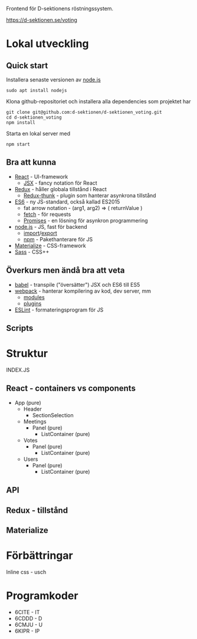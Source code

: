 Frontend för D-sektionens röstningssystem.

https://d-sektionen.se/voting

# Lokal utveckling

## Quick start
Installera senaste versionen av [node.js](https://nodejs.org/en/)

```
sudo apt install nodejs
```

Klona github-repositoriet och installera alla dependencies som projektet har
```
git clone git@github.com:d-sektionen/d-sektionen_voting.git
cd d-sektionen_voting
npm install
```
Starta en lokal server med
```
npm start
```

## Bra att kunna
- [React](https://reactjs.org/docs/hello-world.html) - UI-framework
  - [JSX](https://reactjs.org/docs/introducing-jsx.html) - fancy notation för React
- [Redux](https://redux.js.org/docs/introduction/Motivation.html) - håller globala tillstånd i React
  - [Redux-thunk](https://redux.js.org/docs/advanced/AsyncActions.html) - plugin som hanterar asynkrona tillstånd 
- [ES6](http://es6-features.org/#Constants) - ny JS-standard, också kallad ES2015
  - fat arrow notation - (arg1, arg2) => ( returnValue )
  - [fetch](https://developer.mozilla.org/en-US/docs/Web/API/Fetch_API/Using_Fetch) - för requests 
  - [Promises](https://developer.mozilla.org/en-US/docs/Web/JavaScript/Guide/Using_promises) - en lösning för asynkron programmering
- [node.js](https://nodejs.org/en/about/) - JS, fast för backend
  - [import](https://developer.mozilla.org/en-US/docs/Web/JavaScript/Reference/Statements/import)/[export](https://developer.mozilla.org/en-US/docs/Web/JavaScript/Reference/Statements/export)
  - [npm](https://docs.npmjs.com/getting-started/what-is-npm) - Pakethanterare för JS
- [Materialize](http://next.materializecss.com/about.html) - CSS-framework 
- [Sass](http://sass-lang.com/guide) - CSS++
## Överkurs men ändå bra att veta
- [babel](https://babeljs.io/) - transpile ("översätter") JSX och ES6 till ES5
- [webpack](https://webpack.js.org/concepts/) - hanterar kompilering av kod, dev server, mm
  - [modules](https://webpack.js.org/concepts/modules/)
  - [plugins](https://webpack.js.org/concepts/plugins/)
- [ESLint](https://eslint.org/) - formateringsprogram för JS

## Scripts

# Struktur
INDEX.JS
## React - containers vs components
- App (pure)
  - Header
    - SectionSelection
  - Meetings
    - Panel (pure)
      - ListContainer (pure)
  - Votes
    - Panel (pure)
      - ListContainer (pure)
  - Users
    - Panel (pure)
      - ListContainer (pure)


## API

## Redux - tillstånd


## Materialize


# Förbättringar
Inline css - usch

# Programkoder
- 6CITE - IT
- 6CDDD - D
- 6CMJU - U
- 6KIPR - IP